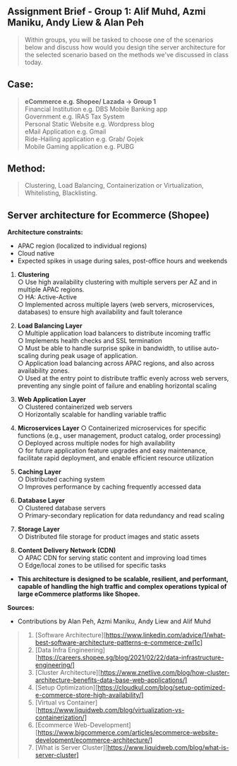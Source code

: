 ## Assignment Brief - Group 1: Alif Muhd, Azmi Maniku, Andy Liew & Alan Peh
> Within groups, you will be tasked to choose one of the scenarios below and discuss how would you design tihe server architecture for the selected scenario based on the methods we've discussed in class today.

## Case:
>   **eCommerce e.g. Shopee/ Lazada -> Group 1**  
>   Financial Institution e.g. DBS Mobile Banking app  
>   Government e.g. IRAS Tax System  
>   Personal Static Website e.g. Wordpress blog  
>   eMail Application e.g. Gmail  
>   Ride-Hailing application e.g. Grab/ Gojek  
>   Mobile Gaming application e.g. PUBG  

## Method:
>    Clustering, Load Balancing, Containerization or Virtualization, Whitelisting, Blacklisting.  

## **Server architecture for Ecommerce (Shopee)**
**Architecture constraints:**  
-   APAC region (localized to individual regions)  
-   Cloud native  
-   Expected spikes in usage during sales, post-office hours and weekends  

1.  **Clustering**  
    ○ Use high availability clustering with multiple servers per AZ and in multiple
    APAC regions.   
    ○ HA: Active-Active   
    ○ Implemented across multiple layers (web servers, microservices, databases) to ensure high availability and fault tolerance   

2.  **Load Balancing Layer**   
    ○ Multiple application load balancers to distribute incoming traffic   
    ○ Implements health checks and SSL termination   
    ○ Must be able to handle surprise spike in bandwidth, to utilise auto-scaling during peak usage of application.   
    ○ Application load balancing across APAC regions, and also across availability zones.   
    ○ Used at the entry point to distribute traffic evenly across web servers, preventing any single point of failure and enabling horizontal scaling  

3.  **Web Application Layer**   
    ○ Clustered containerized web servers   
    ○ Horizontally scalable for handling variable traffic   

4.  **Microservices Layer**
    ○ Containerized microservices for specific functions (e.g., user management, product catalog, order processing)   
    ○ Deployed across multiple nodes for high availability   
    ○ for future application feature upgrades and easy maintenance, facilitate rapid deployment, and enable efficient resource utilization   

5.  **Caching Layer**  
    ○ Distributed caching system   
    ○ Improves performance by caching frequently accessed data   

6.  **Database Layer**   
    ○ Clustered database servers   
    ○ Primary-secondary replication for data redundancy and read scaling   

7.  **Storage Layer**   
    ○ Distributed file storage for product images and static assets    

8.  **Content Delivery Network (CDN)**   
    ○ APAC CDN for serving static content and improving load times   
    ○ Edge/local zones to be utilised for specific tasks   

-   **This architecture is designed to be scalable, resilient, and performant, capable of handling the high traffic and complex operations typical of large eCommerce platforms like Shopee.**     

**Sources:**  
-   Contributions by Alan Peh, Azmi Maniku, Andy Liew and Alif Muhd  
> 1. [Software Architecture][https://www.linkedin.com/advice/1/what-best-software-architecture-patterns-e-commerce-zwl1c]  
> 2. [Data Infra Engineering][https://careers.shopee.sg/blog/2021/02/22/data-infrastructure-engineering/]  
> 3. [Cluster Architecture][https://www.znetlive.com/blog/how-cluster-architecture-benefits-data-base-web-applications/]  
> 4. [Setup Optimization][https://cloudkul.com/blog/setup-optimized-e-commerce-store-high-availability/]  
> 5. [Virtual vs Container][https://www.liquidweb.com/blog/virtualization-vs-containerization/]  
> 6. [Ecommerce Web-Development][https://www.bigcommerce.com/articles/ecommerce-website-development/ecommerce-architecture/]  
> 7. [What is Server Cluster][https://www.liquidweb.com/blog/what-is-server-cluster]


